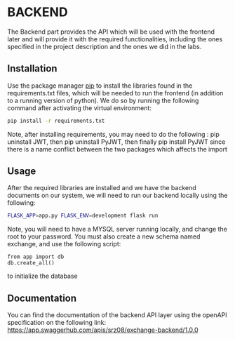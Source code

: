 # BACKEND

The Backend part provides the API which will be used with the frontend later and will provide it with the required functionalities, including the ones specified in the project description and the ones we did in the labs.

## Installation

Use the package manager [pip](https://pip.pypa.io/en/stable/) to install the libraries found in the requirements.txt files, which will be needed to run the frontend (in addition to a running version of python). We do so by running the following command after activating the virtual environment:



```bash
pip install -r requirements.txt
```

Note, after installing requirements, you may need to do the following :
pip uninstall JWT, then pip uninstall PyJWT, then finally pip install PyJWT
since there is a name conflict between the two packages which affects the import

## Usage

After the required libraries are installed and we have the backend documents on our system, we will need to run our backend locally using the following:
```bash
FLASK_APP=app.py FLASK_ENV=development flask run
```

Note, you will need to have a MYSQL server running locally, and change the root to your password. You must also create a new schema named exchange, and use the following script:
```
from app import db
db.create_all()
```
to initialize the database

## Documentation

You can find the documentation of the backend API layer using the openAPI specification on the following link: https://app.swaggerhub.com/apis/srz08/exchange-backend/1.0.0 
